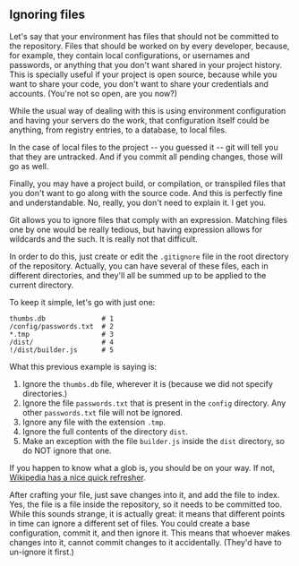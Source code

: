 ## Ignoring files

Let's say that your environment has files that should not be committed to the repository. Files that should be worked on by every developer, because, for example, they contain local configurations, or usernames and passwords, or anything that you don't want shared in your project history. This is specially useful if your project is open source, because while you want to share your code, you don't want to share your credentials and accounts. (You're not so open, are you now?)

While the usual way of dealing with this is using environment configuration and having your servers do the work, that configuration itself could be anything, from registry entries, to a database, to local files.

In the case of local files to the project -- you guessed it -- git will tell you that they are untracked. And if you commit all pending changes, those will go as well.

Finally, you may have a project build, or compilation, or transpiled files that you don't want to go along with the source code. And this is perfectly fine and understandable. No, really, you don't need to explain it. I get you.

Git allows you to ignore files that comply with an expression. Matching files one by one would be really tedious, but having expression allows for wildcards and the such. It is really not that difficult.

In order to do this, just create or edit the `.gitignore` file in the root directory of the repository. Actually, you can have several of these files, each in different directories, and they'll all be summed up to be applied to the current directory.

To keep it simple, let's go with just one:

```text
thumbs.db              # 1
/config/passwords.txt  # 2
*.tmp                  # 3
/dist/                 # 4
!/dist/builder.js      # 5
```

What this previous example is saying is:

1. Ignore the `thumbs.db` file, wherever it is (because we did not specify directories.)
2. Ignore the file `passwords.txt` that is present in the `config` directory. Any other `passwords.txt` file will not be ignored.
3. Ignore any file with the extension `.tmp`.
4. Ignore the full contents of the directory `dist`.
5. Make an exception with the file `builder.js` inside the `dist` directory, so do NOT ignore that one.

If you happen to know what a glob is, you should be on your way. If not, [Wikipedia has a nice quick refresher](https://en.wikipedia.org/wiki/Glob_(programming)).

After crafting your file, just save changes into it, and add the file to index. Yes, the file is a file inside the repository, so it needs to be committed too. While this sounds strange, it is actually great: it means that different points in time can ignore a different set of files. You could create a base configuration, commit it, and then ignore it. This means that whoever makes changes into it, cannot commit changes to it accidentally. (They'd have to un-ignore it first.)

